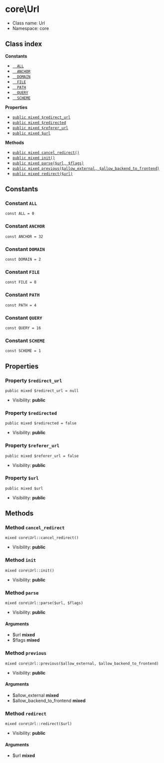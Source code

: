 # core\Url






* Class name: Url
* Namespace: core




## Class index
**Constants**
* [`  ALL`](#constant-all)
* [`  ANCHOR`](#constant-anchor)
* [`  DOMAIN`](#constant-domain)
* [`  FILE`](#constant-file)
* [`  PATH`](#constant-path)
* [`  QUERY`](#constant-query)
* [`  SCHEME`](#constant-scheme)

**Properties**
* [`public mixed $redirect_url`](#property-redirect_url)
* [`public mixed $redirected`](#property-redirected)
* [`public mixed $referer_url`](#property-referer_url)
* [`public mixed $url`](#property-url)

**Methods**
* [`public mixed cancel_redirect()`](#method-cancel_redirect)
* [`public mixed init()`](#method-init)
* [`public mixed parse($url, $flags)`](#method-parse)
* [`public mixed previous($allow_external, $allow_backend_to_frontend)`](#method-previous)
* [`public mixed redirect($url)`](#method-redirect)





Constants
----------


### Constant `ALL`

```
const ALL = 0
```





### Constant `ANCHOR`

```
const ANCHOR = 32
```





### Constant `DOMAIN`

```
const DOMAIN = 2
```





### Constant `FILE`

```
const FILE = 8
```





### Constant `PATH`

```
const PATH = 4
```





### Constant `QUERY`

```
const QUERY = 16
```





### Constant `SCHEME`

```
const SCHEME = 1
```





Properties
----------


### Property `$redirect_url`

```
public mixed $redirect_url = null
```





* Visibility: **public**


### Property `$redirected`

```
public mixed $redirected = false
```





* Visibility: **public**


### Property `$referer_url`

```
public mixed $referer_url = false
```





* Visibility: **public**


### Property `$url`

```
public mixed $url
```





* Visibility: **public**


Methods
-------


### Method `cancel_redirect`

```
mixed core\Url::cancel_redirect()
```





* Visibility: **public**



### Method `init`

```
mixed core\Url::init()
```





* Visibility: **public**



### Method `parse`

```
mixed core\Url::parse($url, $flags)
```





* Visibility: **public**

#### Arguments

* $url **mixed**
* $flags **mixed**



### Method `previous`

```
mixed core\Url::previous($allow_external, $allow_backend_to_frontend)
```





* Visibility: **public**

#### Arguments

* $allow_external **mixed**
* $allow_backend_to_frontend **mixed**



### Method `redirect`

```
mixed core\Url::redirect($url)
```





* Visibility: **public**

#### Arguments

* $url **mixed**


